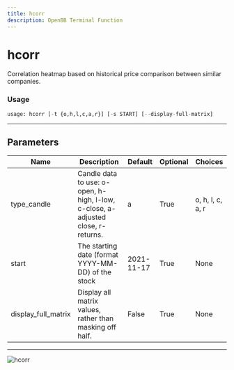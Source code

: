 ```yaml
---
title: hcorr
description: OpenBB Terminal Function
---
```


# hcorr

Correlation heatmap based on historical price comparison between similar companies.

### Usage 
```python
usage: hcorr [-t {o,h,l,c,a,r}] [-s START] [--display-full-matrix]
```

---
## Parameters

| Name | Description | Default | Optional | Choices |
| ---- | ----------- | ------- | -------- | ------- |
| type_candle | Candle data to use: o-open, h-high, l-low, c-close, a-adjusted close, r-returns. | a | True | o, h, l, c, a, r |
| start | The starting date (format YYYY-MM-DD) of the stock | 2021-11-17 | True | None |
| display_full_matrix | Display all matrix values, rather than masking off half. | False | True | None |


---
![hcorr](https://user-images.githubusercontent.com/46355364/154073186-45336f5f-85e1-4cb9-9307-9694295b1f80.png)

